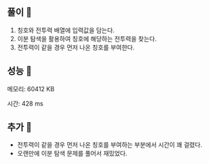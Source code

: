 ## 풀이 🎈

1. 칭호와 전투력 배열에 입력값을 담는다.
2. 이분 탐색을 활용하여 칭호에 해당하는 전투력을 찾는다.
3. 전투력이 같을 경우 먼저 나온 칭호를 부여한다.

## 성능 🎃

메모리: 60412 KB

시간: 428 ms

## 추가 🎀

- 전투력이 같을 경우 먼저 나온 칭호를 부여하는 부분에서 시간이 꽤 걸렸다.
- 오랜만에 이분 탐색 문제를 풀어서 재밌었다.
